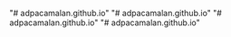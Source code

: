 "# adpacamalan.github.io" 
"# adpacamalan.github.io" 
"# adpacamalan.github.io" 
"# adpacamalan.github.io" 
